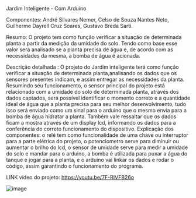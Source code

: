 Jardim Inteligente - Com Arduino

Componentes: André Silvares Nemer, Celso de Souza Nantes Neto, Guilherme Dayrell Cruz Soares, Gustavo Breda Sarti.

Resumo:
O projeto tem como função verificar a situação de determinada planta a partir da medição da umidade do solo. Tendo como base esse valor será analisado se a planta precisa de água e, de acordo com as necessidades da mesma, a bomba de água é acionada.

Descrição detalhada :
O projeto do Jardim inteligente terá como função verificar a situação de determinada planta,analisando os dados que os sensores presentes indicam, e assim entregar as necessidades da planta.
Resumindo seu funcionamento, o sensor principal do projeto está relacionado com a umidade do solo de determinada planta, através dos dados captados, será possível identificar o momento correto e a quantidade ideal de água que a planta precisa para seu melhor desenvolvimento, tudo isso será enviado como um sinal para o arduino que o mesmo envia para a bomba de água hidratar a planta. Também vale ressaltar que os dados ficam a mostra através de um display lcd, informando os dados para a
conferência do correto funcionamento do dispositivo.
Explicação dos componentes: o relé tem como funcionalidade de uma chave ou interruptor para a parte elétrica do projeto, o potenciometro serve para diminuir ou aumentar o brilho do lcd, o sensor de umidade serve para medir a umidade do solo e mandar para o arduino, a bomba é utilizada para puxar a água do tanque e jogar para a planta, e o arduino vai linkar os dados e rodar o código, assim garantindo o funcionamento do programa.


LINK vídeo do projeto: https://youtu.be/7F-RIVFB26o


![image](https://user-images.githubusercontent.com/102550275/215629419-183aa264-1cb7-4f29-958c-1ede3be4ff9b.png)

